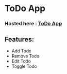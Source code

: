 # ToDo App
### Hosted here : [ToDo App](https://todo-app-neon-ten-91.vercel.app/)


## Features: 
* Add Todo
* Remove Todo
* Edit Todo
* Toggle Todo
